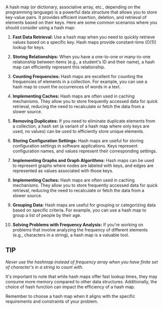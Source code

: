A hash map (or dictionary, associative array, etc., depending on the programming language) is a powerful data structure that allows you to store key-value pairs. It provides efficient insertion, deletion, and retrieval of elements based on their keys. Here are some common scenarios where you should consider using a hash map:

1. **Fast Data Retrieval:** Use a hash map when you need to quickly retrieve values based on a specific key. Hash maps provide constant-time (O(1)) lookup for keys.

2. **Storing Relationships:** When you have a one-to-one or many-to-one relationship between items (e.g., a student's ID and their name), a hash map can efficiently represent this relationship.

3. **Counting Frequencies:** Hash maps are excellent for counting the frequencies of elements in a collection. For example, you can use a hash map to count the occurrences of words in a text.

4. **Implementing Caches:** Hash maps are often used in caching mechanisms. They allow you to store frequently accessed data for quick retrieval, reducing the need to recalculate or fetch the data from a slower source.

5. **Removing Duplicates:** If you need to eliminate duplicate elements from a collection, a hash set (a variant of a hash map where only keys are used, no values) can be used to efficiently store unique elements.

6. **Storing Configuration Settings:** Hash maps are useful for storing configuration settings in software applications. Keys represent configuration names, and values represent their corresponding settings.

7. **Implementing Graphs and Graph Algorithms:** Hash maps can be used to represent graphs where nodes are labeled with keys, and edges are represented as values associated with those keys.

8. **Implementing Caches:** Hash maps are often used in caching mechanisms. They allow you to store frequently accessed data for quick retrieval, reducing the need to recalculate or fetch the data from a slower source.

9. **Grouping Data:** Hash maps are useful for grouping or categorizing data based on specific criteria. For example, you can use a hash map to group a list of people by their age.

10. **Solving Problems with Frequency Analysis:** If you're working on problems that involve analyzing the frequency of different elements (e.g., characters in a string), a hash map is a valuable tool.

## TIP 

*Never use the hashmap instead of frequency array when you have finite set of character's in a string to count with.*


It's important to note that while hash maps offer fast lookup times, they may consume more memory compared to other data structures. Additionally, the choice of hash function can impact the efficiency of a hash map.

Remember to choose a hash map when it aligns with the specific requirements and constraints of your problem.
